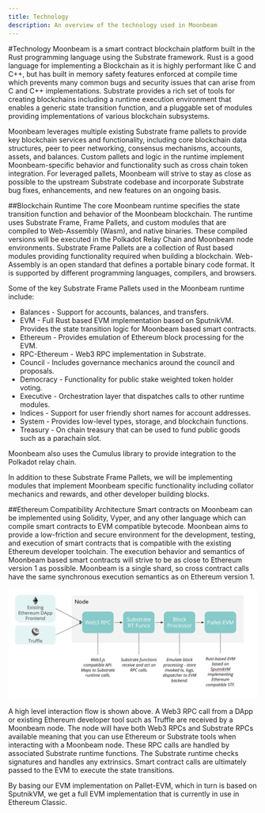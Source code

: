 ```yaml
---
title: Technology
description: An overview of the technology used in Moonbeam
---
```


#Technology
Moonbeam is a smart contract blockchain platform built in the Rust programming language using the Substrate framework.  Rust is a good language for implementing a Blockchain as it is highly performant like C and C++, but has built in memory safety features enforced at compile time which prevents many common bugs and security issues that can arise from C and C++ implementations.  Substrate provides a rich set of tools for creating blockchains including a runtime execution environment that enables a generic state transition function, and a pluggable set of modules providing implementations of various blockchain subsystems.

Moonbeam leverages multiple existing Substrate frame pallets to provide key blockchain services and functionality, including core blockchain data structures, peer to peer networking, consensus mechanisms, accounts, assets, and balances.  Custom pallets and logic in the runtime implement Moonbeam-specific behavior and functionality such as cross chain token integration.  For leveraged pallets, Moonbeam will strive to stay as close as possible to the upstream Substrate codebase and incorporate Substrate bug fixes, enhancements, and new features on an ongoing basis.

##Blockchain Runtime
The core Moonbeam runtime specifies the state transition function and behavior of the Moonbeam blockchain.  The runtime uses Substrate Frame, Frame Pallets, and custom modules that are compiled to Web-Assembly (Wasm), and native binaries.  These compiled versions will be executed in the Polkadot Relay Chain and Moonbeam node environments.  Substrate Frame Pallets are a collection of Rust based modules providing functionality required when building a blockchain.  Web-Assembly is an open standard that defines a portable binary code format. It is supported by different programming languages, compilers, and browsers.

Some of the key Substrate Frame Pallets used in the Moonbeam runtime include:

* Balances -  Support for accounts, balances, and transfers.
* EVM - Full Rust based EVM implementation based on SputnikVM.  Provides the state transition logic for Moonbeam based smart contracts.
* Ethereum - Provides emulation of Ethereum block processing for the EVM.
* RPC-Ethereum - Web3 RPC implementation in Substrate.
* Council - Includes governance mechanics around the council and proposals.
* Democracy - Functionality for public stake weighted token holder voting.
* Executive - Orchestration layer that dispatches calls to other runtime modules.
* Indices - Support for user friendly short names for account addresses.
* System - Provides low-level types, storage, and blockchain functions.
* Treasury - On chain treasury that can be used to fund public goods such as a parachain slot.

Moonbeam also uses the Cumulus library to provide integration to the Polkadot relay chain.

In addition to these Substrate Frame Pallets, we will be implementing modules that implement Moonbeam specific functionality including collator mechanics and rewards, and other developer building blocks.

##Ethereum Compatibility Architecture
Smart contracts on Moonbeam can be implemented using Solidity, Vyper, and any other language which can compile smart contracts to EVM compatible bytecode.  Moonbean aims to provide a low-friction and secure environment for the development, testing, and execution of smart contracts that is compatible with the existing Ethereum developer toolchain.  The execution behavior and semantics of Moonbeam based smart contracts will strive to be as close to Ethereum version 1 as possible.  Moonbeam is a single shard, so cross contract calls have the same synchronous execution semantics as on Ethereum version 1.

![Interaction Diagram](/images/technology-diagram.png)

A high level interaction flow is shown above.  A Web3 RPC call from a DApp or existing Ethereum developer tool such as Truffle are received by a Moonbeam node.  The node will have both Web3 RPCs and Substrate RPCs available meaning that you can use Ethereum or Substrate tools when interacting with a Moonbeam node.  These RPC calls are handled by associated Substrate runtime functions.  The Substrate runtime checks signatures and handles any extrinsics.  Smart contract calls are ultimately passed to the EVM to execute the state transitions.

By basing our EVM implementation on Pallet-EVM, which in turn is based on SputnikVM, we get a full EVM implementation that is currently in use in Ethereum Classic.

